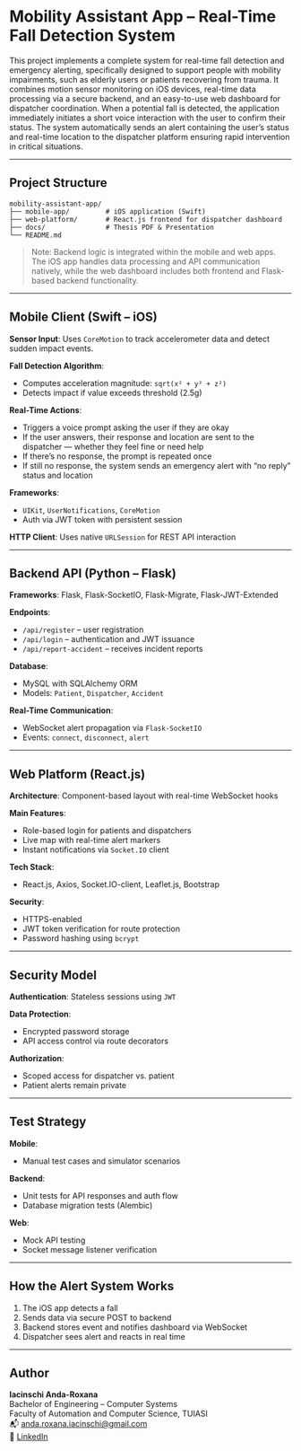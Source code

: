 
#  Mobility Assistant App – Real-Time Fall Detection System

This project implements a complete system for real-time fall detection and emergency alerting, specifically designed to support people with mobility impairments, such as elderly users or patients recovering from trauma. It combines motion sensor monitoring on iOS devices, real-time data processing via a secure backend, and an easy-to-use web dashboard for dispatcher coordination. When a potential fall is detected, the application immediately initiates a short voice interaction with the user to confirm their status. The system automatically sends an alert containing the user’s status and real-time location to the dispatcher platform ensuring rapid intervention in critical situations.

---

##  Project Structure

```
mobility-assistant-app/
├── mobile-app/         # iOS application (Swift)
├── web-platform/       # React.js frontend for dispatcher dashboard
├── docs/               # Thesis PDF & Presentation
└── README.md
```

> Note: Backend logic is integrated within the mobile and web apps. The iOS app handles data processing and API communication natively, while the web dashboard includes both frontend and Flask-based backend functionality.

---

##  Mobile Client (Swift – iOS)

**Sensor Input**: Uses `CoreMotion` to track accelerometer data and detect sudden impact events.

**Fall Detection Algorithm**:
- Computes acceleration magnitude: `sqrt(x² + y² + z²)`
- Detects impact if value exceeds threshold (2.5g)

**Real-Time Actions**:
- Triggers a voice prompt asking the user if they are okay
- If the user answers, their response and location are sent to the dispatcher — whether they feel fine or need help
- If there’s no response, the prompt is repeated once
- If still no response, the system sends an emergency alert with “no reply” status and location

**Frameworks**:
- `UIKit`, `UserNotifications`, `CoreMotion`
- Auth via JWT token with persistent session

**HTTP Client**: Uses native `URLSession` for REST API interaction

---

##  Backend API (Python – Flask)

**Frameworks**: Flask, Flask-SocketIO, Flask-Migrate, Flask-JWT-Extended

**Endpoints**:
- `/api/register` – user registration
- `/api/login` – authentication and JWT issuance
- `/api/report-accident` – receives incident reports

**Database**:
- MySQL with SQLAlchemy ORM
- Models: `Patient`, `Dispatcher`, `Accident`

**Real-Time Communication**:
- WebSocket alert propagation via `Flask-SocketIO`
- Events: `connect`, `disconnect`, `alert`

---

##  Web Platform (React.js)

**Architecture**: Component-based layout with real-time WebSocket hooks

**Main Features**:
- Role-based login for patients and dispatchers
- Live map with real-time alert markers
- Instant notifications via `Socket.IO` client

**Tech Stack**:
- React.js, Axios, Socket.IO-client, Leaflet.js, Bootstrap

**Security**:
- HTTPS-enabled
- JWT token verification for route protection
- Password hashing using `bcrypt`

---

##  Security Model

**Authentication**: Stateless sessions using `JWT`

**Data Protection**:
- Encrypted password storage
- API access control via route decorators

**Authorization**:
- Scoped access for dispatcher vs. patient
- Patient alerts remain private

---

##  Test Strategy

**Mobile**:
- Manual test cases and simulator scenarios

**Backend**:
- Unit tests for API responses and auth flow
- Database migration tests (Alembic)

**Web**:
- Mock API testing
- Socket message listener verification

---

##  How the Alert System Works

1. The iOS app detects a fall
2. Sends data via secure POST to backend
3. Backend stores event and notifies dashboard via WebSocket
4. Dispatcher sees alert and reacts in real time

---

##  Author

**Iacinschi Anda-Roxana**  
Bachelor of Engineering – Computer Systems  
Faculty of Automation and Computer Science, TUIASI  
📬 anda.roxana.iacinschi@gmail.com  
🔗 [LinkedIn](https://www.linkedin.com/in/anda-roxana-iacinschi-2ab6b426a/)

